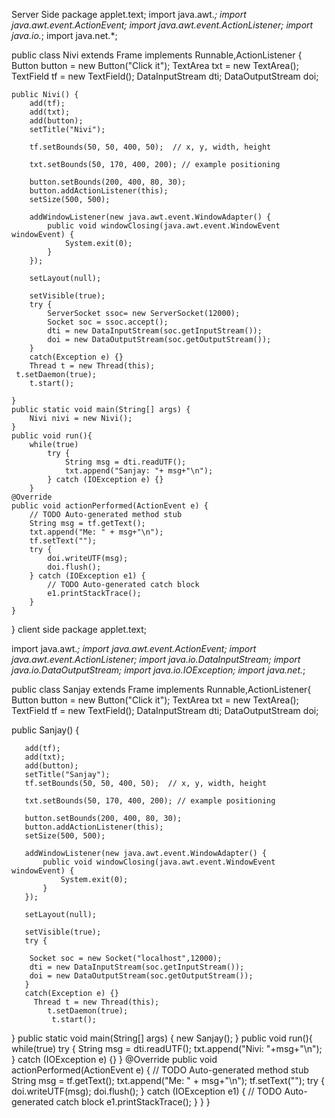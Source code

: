 Server Side
package applet.text;
import java.awt.*;
import java.awt.event.ActionEvent;
import java.awt.event.ActionListener;
import java.io.*;
import java.net.*;

public class Nivi extends Frame implements Runnable,ActionListener {
	 Button button = new Button("Click it");
     TextArea txt = new TextArea();
     TextField tf = new TextField();
     DataInputStream dti;
     DataOutputStream doi;
    
    public Nivi() {
        add(tf);
        add(txt);
        add(button);
        setTitle("Nivi");

        tf.setBounds(50, 50, 400, 50);  // x, y, width, height

        txt.setBounds(50, 170, 400, 200); // example positioning

        button.setBounds(200, 400, 80, 30);
        button.addActionListener(this);
        setSize(500, 500);

        addWindowListener(new java.awt.event.WindowAdapter() {
            public void windowClosing(java.awt.event.WindowEvent windowEvent) {
                System.exit(0);
            }
        });

        setLayout(null);

        setVisible(true);
        try {
        	ServerSocket ssoc= new ServerSocket(12000);
        	Socket soc = ssoc.accept();
        	dti = new DataInputStream(soc.getInputStream());
        	doi = new DataOutputStream(soc.getOutputStream());
        }
        catch(Exception e) {}
        Thread t = new Thread(this);
   	 t.setDaemon(true);
        t.start();
        
    }
    public static void main(String[] args) {
        Nivi nivi = new Nivi();
    }
    public void run(){
        while(true)
			try {
				String msg = dti.readUTF();
				txt.append("Sanjay: "+ msg+"\n");
			} catch (IOException e) {}
        }
	@Override
	public void actionPerformed(ActionEvent e) {
		// TODO Auto-generated method stub
		String msg = tf.getText();
		txt.append("Me: " + msg+"\n");
		tf.setText("");
		try {
			doi.writeUTF(msg);
			doi.flush();
		} catch (IOException e1) {
			// TODO Auto-generated catch block
			e1.printStackTrace();
		}
	}
}
client side
package applet.text;

import java.awt.*;
import java.awt.event.ActionEvent;
import java.awt.event.ActionListener;
import java.io.DataInputStream;
import java.io.DataOutputStream;
import java.io.IOException;
import java.net.*;

public class Sanjay extends Frame implements Runnable,ActionListener{
	Button button = new Button("Click it");
    TextArea txt = new TextArea();
    TextField tf = new TextField();
    DataInputStream dti;
    DataOutputStream doi;
   
   public Sanjay() {

        
       add(tf);
       add(txt);
       add(button);
       setTitle("Sanjay");
       tf.setBounds(50, 50, 400, 50);  // x, y, width, height

       txt.setBounds(50, 170, 400, 200); // example positioning

       button.setBounds(200, 400, 80, 30);
       button.addActionListener(this);
       setSize(500, 500);

       addWindowListener(new java.awt.event.WindowAdapter() {
           public void windowClosing(java.awt.event.WindowEvent windowEvent) {
               System.exit(0);
           }
       });

       setLayout(null);

       setVisible(true);
       try {
       	
       	Socket soc = new Socket("localhost",12000);
       	dti = new DataInputStream(soc.getInputStream());
       	doi = new DataOutputStream(soc.getOutputStream());
       }
       catch(Exception e) {}
     	 Thread t = new Thread(this);
        	t.setDaemon(true);
             t.start();
       
   }
   public static void main(String[] args) {
      new Sanjay();
   }
   public void run(){
       while(true)
			try {
				String msg = dti.readUTF();
				txt.append("Nivi: "+msg+"\n");
			} catch (IOException e) {}
       }
	@Override
	public void actionPerformed(ActionEvent e) {
		// TODO Auto-generated method stub
		String msg = tf.getText();
		txt.append("Me: " + msg+"\n");
		tf.setText("");
		try {
			doi.writeUTF(msg);
			doi.flush();
		} catch (IOException e1) {
			// TODO Auto-generated catch block
			e1.printStackTrace();
		}
	}
}
